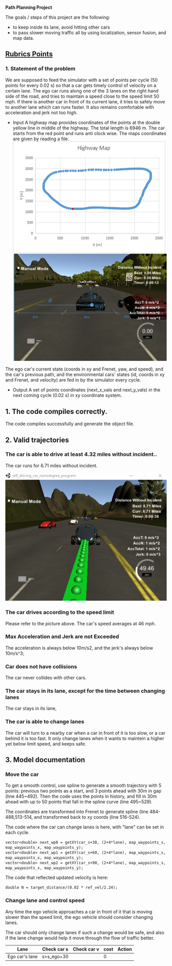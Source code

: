 **Path Planning Project**



The goals / steps of this project are the following:

* to keep inside its lane, avoid hitting other cars
* to pass slower moving traffic all by using localization, sensor fusion, and map data.

## [Rubrics Points](https://review.udacity.com/#!/rubrics/1020/view) 

### 1. Statement of the problem
We are supposed to feed the simulator with a set of points per cycle (50 points for every 0.02 s) so that a car gets timely control of velocity on a certain lane. The ego car runs along one of the 3 lanes on the right hand side of the road, and tries to maintain a speed close to the speed limit 50 mph. If there is another car in front of its current lane, it tries to safely move to another lane which can runs faster. It also remains comfortable with acceleration and jerk not too high.

* Input
A highway map provides coordinates of the points at the double yellow line in middle of the highway. The total length is 6946 m. The car starts from the red point and runs anti clock wise. The maps coordinates are given by reading a file.
![picture alt](report/overview1.png)
![picture alt](report/overview2.png)

The ego car's current state (coords in xy and Frenet, yaw, and speed), and the car's previous path, and the environmental cars' states (id, coords in xy and Frenet, and velocity) are fed in by the simulator every cycle.

* Output
A set of points coordinates (next_x_vals and next_y_vals) in the next coming cycle (0.02 s) in xy coordinate system.

## 1. The code compiles correctly.
The code compiles successfully and generate the object file.

## 2. Valid trajectories
### The car is able to drive at least 4.32 miles without incident..

The car runs for 6.71 miles without incident.

![picture alt](report/runfor6miles.png)


### The car drives according to the speed limit
Please refer to the picture above. The car's speed averages at 46 mph.

### Max Acceleration and Jerk are not Exceeded
The acceleration is always below 10m/s2, and the jerk's always below 10m/s^3;

### Car does not have collisions
The car never collides with other cars.

### The car stays in its lane, except for the time between changing lanes
The car stays in its lane, 

### The car is able to change lanes
The car will turn to a nearby car when a car in front of it is too slow, or a car behind it is too fast. It only change lanes when it wants to maintein a higher yet below limit speed, and keeps safe.

## 3. Model documentation
###  Move the car 
To get a smooth control, use spline to generate a smooth trajectory with 5 points: previous two points as a start, and 3 points ahead with 30m in gap (line 445~492). 
Then the code uses the points in history, and fill in 30m ahead with up to 50 points that fall in the spline curve (line 495~529). 

The coordinates are transformed into Frenet to generate spline (line 484-488,513-514, and transformed back to xy coords (line 516-524).

The code where the car can change lanes is here, with "lane" can be set in each cycle.
```
vector<double> next_wp0 = getXY(car_s+30, (2+4*lane), map_waypoints_s, map_waypoints_x, map_waypoints_y);
vector<double> next_wp1 = getXY(car_s+60, (2+4*lane), map_waypoints_s, map_waypoints_x, map_waypoints_y);
vector<double> next_wp2 = getXY(car_s+90, (2+4*lane), map_waypoints_s, map_waypoints_x, map_waypoints_y);
```
The code that reflected updated velocity is here:
```
double N = target_distance/(0.02 * ref_vel/2.24);  
```

### Change lane and control speed
Any time the ego vehicle approaches a car in front of it that is moving slower than the speed limit, the ego vehicle should consider changing lanes.

The car should only change lanes if such a change would be safe, and also if the lane change would help it move through the flow of traffic better. 

Lane | Check car s | Check car v | cost                | Action
-----|-------------|-------------|---------------------|-----------|
Ego car's lane | s>s_ego+30 |    | 0                   |           |

